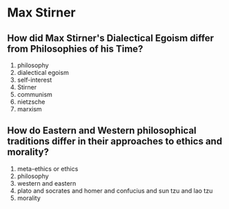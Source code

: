 # Max Stirner

## How did Max Stirner's Dialectical Egoism differ from Philosophies of his Time?

1. philosophy
2. dialectical egoism
3. self-interest
4. Stirner
5. communism
6. nietzsche
7. marxism

## How do Eastern and Western philosophical traditions differ in their approaches to ethics and morality?
1. meta-ethics or ethics
2. philosophy
3. western and eastern
4. plato and socrates and homer and confucius and sun tzu and lao tzu
5. morality
